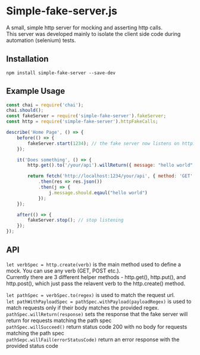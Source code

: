 # Simple-fake-server.js
A small, simple http server for mocking and asserting http calls.  
This server was developed mainly to isolate the client side code during automation (selenium) tests.  

## Installation
`npm install simple-fake-server --save-dev`

## Example Usage
```javascript
const chai = require('chai');
chai.should();
const fakeServer = require('simple-fake-server').fakeServer;
const http = require('simple-fake-server').httpFakeCalls;

describe('Home Page', () => {
    before(() => {
        fakeServer.start(1234); // the fake server now listens on http://localhost:1234
    });

    it('Does something', () => {
        http.get().to('/your/api').willReturn({ message: "hello world" });

        return fetch('http://localhost:1234/your/api', { method: 'GET' })
            .then(res => res.json())
            .then(j => {
                j.message.should.eqaul("hello world")
            });
    });

    after(() => {
        fakeServer.stop(); // stop listening
    });
});
```
## API
`let verbSpec = http.create(verb)` is the main method used to define a mock. You can use any verb (GET, POST etc.).  
Currently there are 3 different helper methods - http.get(), http.put(), and http.post(), which just pass the relavent verb to the http.create() method.  

`let pathSpec = verbSpec.to(regex)` is used to match the request url.  
`let pathWithPayloadSpec = pathSpec.withPayload(payloadRegex)` is used to match requests only if their body matches the provided regex.  
`pathSpec.willReturn(response)` sets the response that the fake server will return for requests matching the path spec  
`pathSpec.willSucceed()` return status code 200 with no body for requests matching the path spec  
`pathSepc.willFail(errorStatusCode)` return an error response with the provided status code



